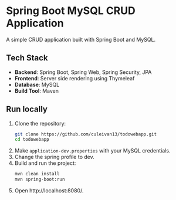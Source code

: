 # Spring Boot MySQL CRUD Application
A simple CRUD application built with Spring Boot and MySQL.

## Tech Stack
- **Backend**: Spring Boot, Spring Web, Spring Security, JPA
- **Frontend**: Server side rendering using Thymeleaf
- **Database**: MySQL
- **Build Tool**: Maven

## Run locally
1. Clone the repository:
   ```bash
   git clone https://github.com/culeivan13/todowebapp.git
   cd todowebapp
   ```
2. Make `application-dev.properties` with your MySQL credentials.
3. Change the spring profile to dev.
4. Build and run the project:
    ``` bash
    mvn clean install
    mvn spring-boot:run
   ```
5. Open http://localhost:8080/.
